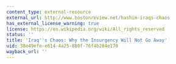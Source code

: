 ```yaml
---
content_type: external-resource
external_url: http://www.bostonreview.net/hashim-iraqs-chaos
has_external_license_warning: true
license: https://en.wikipedia.org/wiki/All_rights_reserved
status: ''
title: 'Iraq''s Chaos: Why the Insurgency Will Not Go Away'
uid: 38e49efe-e614-4a25-880f-76f4b284e170
wayback_url: ''
---
```

